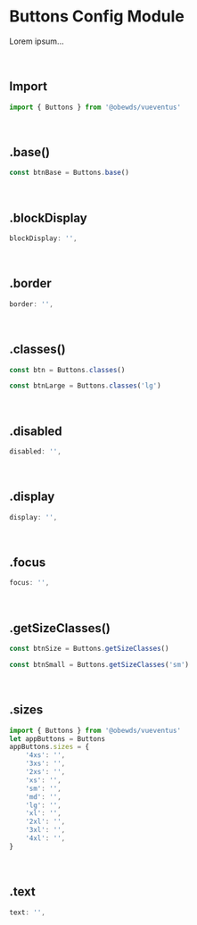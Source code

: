 # Buttons Config Module

Lorem ipsum...

<br>



## Import

```javascript
import { Buttons } from '@obewds/vueventus'
```

<br>




## .base()

```javascript
const btnBase = Buttons.base()
```

<br>




## .blockDisplay

```javascript
blockDisplay: '',
```

<br>




## .border

```javascript
border: '',
```

<br>




## .classes()

```javascript
const btn = Buttons.classes()
```

```javascript
const btnLarge = Buttons.classes('lg')
```

<br>




## .disabled

```javascript
disabled: '',
```

<br>




## .display

```javascript
display: '',
```

<br>




## .focus

```javascript
focus: '',
```

<br>




## .getSizeClasses()

```javascript
const btnSize = Buttons.getSizeClasses()
```

```javascript
const btnSmall = Buttons.getSizeClasses('sm')
```

<br>




## .sizes

```javascript
import { Buttons } from '@obewds/vueventus'
let appButtons = Buttons
appButtons.sizes = {
    '4xs': '',
    '3xs': '',
    '2xs': '',
    'xs': '',
    'sm': '',
    'md': '',
    'lg': '',
    'xl': '',
    '2xl': '',
    '3xl': '',
    '4xl': '',
}
```

<br>




## .text

```javascript
text: '',
```

<br>

